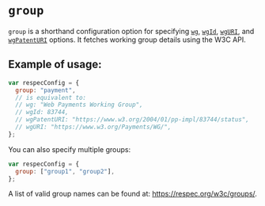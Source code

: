 # `group`

`group` is a shorthand configuration option for specifying [`wg`](wg), [`wgId`](wgId), [`wgURI`](wgURI), and [`wgPatentURI`](wgPatentURI) options. It fetches working group details using the W3C API.

## Example of usage:

```js "example": "Use Web Payments Working Group."
var respecConfig = {
  group: "payment",
  // is equivalent to:
  // wg: "Web Payments Working Group",
  // wgId: 83744,
  // wgPatentURI: "https://www.w3.org/2004/01/pp-impl/83744/status",
  // wgURI: "https://www.w3.org/Payments/WG/",
};
```

You can also specify multiple groups:

```js "example": "Specify multiple groups."
var respecConfig = {
  group: ["group1", "group2"],
};
```

A list of valid group names can be found at: https://respec.org/w3c/groups/.
